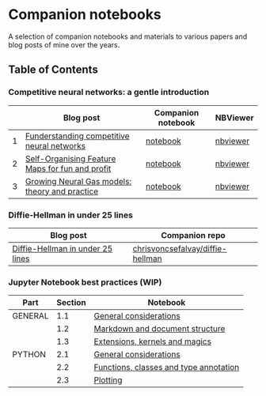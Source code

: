# Companion notebooks

A selection of companion notebooks and materials to various papers and blog posts of mine over the years.

## Table of Contents

### Competitive neural networks: a gentle introduction


|   | Blog post                                       | Companion notebook  | NBViewer |
|---|-------------------------------------------------|---------------------| -------- |
| 1 | [Funderstanding competitive neural networks](https://medium.com/starschema-blog/funderstanding-competitive-neural-networks-f4dae1cb3c1f)      | [notebook](https://github.com/chrisvoncsefalvay/competitive-neural-networks/blob/master/01_Funderstanding_competitive_neural_networks.ipynb) | [nbviewer](https://nbviewer.jupyter.org/github/chrisvoncsefalvay/competitive-neural-networks/blob/master/01_Funderstanding_competitive_neural_networks.ipynb) |
| 2 | [Self-Organising Feature Maps for fun and profit](https://medium.com/starschema-blog/self-organising-feature-maps-for-fun-and-profit-d1f62930e3b9) | [notebook](https://github.com/chrisvoncsefalvay/competitive-neural-networks/blob/master/02_Kohonen_SOFMs.ipynb) | [nbviewer](https://nbviewer.jupyter.org/github/chrisvoncsefalvay/competitive-neural-networks/blob/master/02_Kohonen_SOFMs.ipynb) |
| 3 | [Growing Neural Gas models: theory and practice](https://medium.com/starschema-blog/growing-neural-gas-models-theory-and-practice-b63e5bbe058d)  | [notebook](https://github.com/chrisvoncsefalvay/competitive-neural-networks/blob/master/03_Detecting_retinopathy_with_GNG.ipynb) | [nbviewer](https://nbviewer.jupyter.org/github/chrisvoncsefalvay/competitive-neural-networks/blob/master/03_Detecting_retinopathy_with_GNG.ipynb) |

### Diffie-Hellman in under 25 lines

| Blog post | Companion repo | 
| --------- | -------------- |
| [Diffie-Hellman in under 25 lines](http://chrisvoncsefalvay.com/diffie-hellman-in-under-25-lines/) | [chrisvoncsefalvay/diffie-hellman](https://github.com/chrisvoncsefalvay/diffiehellman/) |


### Jupyter Notebook best practices (WIP)

| Part | Section | Notebook |
| ---- | ------- | -------- |
| GENERAL | 1.1 | [General considerations](https://github.com/chrisvoncsefalvay/jupyter-best-practices/blob/master/01.01-General.ipynb) |
|   | 1.2 | [Markdown and document structure](https://github.com/chrisvoncsefalvay/jupyter-best-practices/blob/master/01.02-Markdown_and_document_structure.ipynb) |
|   | 1.3 | [Extensions, kernels and magics](https://github.com/chrisvoncsefalvay/jupyter-best-practices/blob/master/01.03-Extensions-kernels-and-magics.ipynb) |
| PYTHON | 2.1 | [General considerations](https://github.com/chrisvoncsefalvay/jupyter-best-practices/blob/master/02.01-Python-General_considerations.ipynb) |
|   | 2.2 | [Functions, classes and type annotation](https://github.com/chrisvoncsefalvay/jupyter-best-practices/blob/master/02.02-Python-Functions_classes_and_type_annotation.ipynb) |
|   | 2.3 | [Plotting](https://github.com/chrisvoncsefalvay/jupyter-best-practices/blob/master/02.03-Python-Plotting.ipynb) | 
